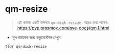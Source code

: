 # qm-resize

> এই কমান্ড একটি উপনাম `qm-disk-resize`.
> আরও তথ্য পাবেন: <https://pve.proxmox.com/pve-docs/qm.1.html>.

- মূল কমান্ডের জন্য ডকুমেন্টেশন দেখুন:

`tldr qm-disk-resize`
